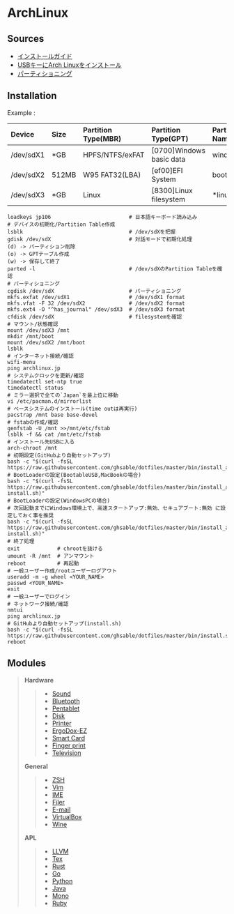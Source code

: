 # ArchLinux

## Sources
- [インストールガイド](https://wiki.archlinux.jp/index.php/インストールガイド)
- [USBキーにArch Linuxをインストール](https://wiki.archlinux.jp/index.php/USB_キーに_Arch_Linux_をインストール)
- [パーティショニング](https://wiki.archlinux.jp/index.php/パーティショニング)

## Installation
Example :

| Device    | Size  | Partition Type(MBR) | Partition Type(GPT)      | Partition Name | Filesystem      | Mount           |
| :---      | :---  | :---                | :---                     | :---           | :---            | :---            |
| /dev/sdX1 | *GB   | HPFS/NTFS/exFAT     | [0700]Windows basic data | windows        | exFat           | -               |
| /dev/sdX2 | 512MB | W95 FAT32(LBA)      | [ef00]EFI System         | boot           | fat32           | /boot *Bootable |
| /dev/sdX3 | *GB   | Linux               | [8300]Linux filesystem   | *linux         | ext4(ext2)      | /               |

```
loadkeys jp106                         # 日本語キーボード読み込み
# デバイスの初期化/Partition Table作成
lsblk                                  # /dev/sdXを把握
gdisk /dev/sdX                         # 対話モードで初期化処理
(d) -> パーティション削除
(o) -> GPTテーブル作成
(w) -> 保存して終了
parted -l                              # /dev/sdXのPartition Tableを確認
# パーティショニング
cgdisk /dev/sdX                        # パーティショニング
mkfs.exfat /dev/sdX1                   # /dev/sdX1 format
mkfs.vfat -F 32 /dev/sdX2              # /dev/sdX2 format
mkfs.ext4 -O "^has_journal" /dev/sdX3  # /dev/sdX3 format
cfdisk /dev/sdX                        # filesystemを確認
# マウント/状態確認
mount /dev/sdX3 /mnt
mkdir /mnt/boot
mount /dev/sdX2 /mnt/boot
lsblk
# インターネット接続/確認
wifi-menu
ping archlinux.jp
# システムクロックを更新/確認
timedatectl set-ntp true
timedatectl status
# ミラー選択で全ての`Japan`を最上位に移動
vi /etc/pacman.d/mirrorlist
# ベースシステムのインストール(time outは再実行)
pacstrap /mnt base base-devel
# fstabの作成/確認
genfstab -U /mnt >>/mnt/etc/fstab
lsblk -f && cat /mnt/etc/fstab
# インストール先USBに入る
arch-chroot /mnt
# 初期設定(GitHubより自動セットアップ)
bash -c "$(curl -fsSL https://raw.githubusercontent.com/ghsable/dotfiles/master/bin/install_archlinux/liveusb/install.sh)"
# BootLoaderの設定(BootableUSB,MacBookの場合)
bash -c "$(curl -fsSL https://raw.githubusercontent.com/ghsable/dotfiles/master/bin/install_archlinux/liveusb/grub-install.sh)"
# BootLoaderの設定(WindowsPCの場合)
# 次回起動までにWindows環境上で、高速スタートアップ:無効、セキュアブート:無効 に設定しておく事を推奨
bash -c "$(curl -fsSL https://raw.githubusercontent.com/ghsable/dotfiles/master/bin/install_archlinux/liveusb/refind-install.sh)"
# 終了処理
exit            # chrootを抜ける
umount -R /mnt  # アンマウント
reboot          # 再起動
# 一般ユーザー作成/rootユーザーログアウト
useradd -m -g wheel <YOUR_NAME>
passwd <YOUR_NAME>
exit
# 一般ユーザーでログイン
# ネットワーク接続/確認
nmtui
ping archlinux.jp
# GitHubより自動セットアップ(install.sh)
bash -c "$(curl -fsSL https://raw.githubusercontent.com/ghsable/dotfiles/master/bin/install.sh)"
reboot
```

## Modules
> **Hardware**
>> * [Sound](https://github.com/ghsable/dotfiles/blob/master/bin/sound/README.md)
>> * [Bluetooth](https://github.com/ghsable/dotfiles/blob/master/bin/bluetooth/README.md)
>> * [Pentablet](https://github.com/ghsable/dotfiles/blob/master/bin/pentablet/README.md)
>> * [Disk](https://github.com/ghsable/dotfiles/blob/master/bin/disk/README.md)
>> * [Printer](https://github.com/ghsable/dotfiles/blob/master/bin/printer/README.md)
>> * [ErgoDox-EZ](https://github.com/ghsable/dotfiles/blob/master/bin/ergodox-ez/README.md)
>> * [Smart Card](https://github.com/ghsable/dotfiles/blob/master/bin/smartcard/README.md)
>> * [Finger print](https://github.com/ghsable/dotfiles/blob/master/bin/fingerprint/README.md)
>> * [Television](https://github.com/ghsable/dotfiles/blob/master/bin/television/README.md)
>> 
> **General**
>> * [ZSH](https://github.com/ghsable/dotfiles/blob/master/bin/zsh/README.md)
>> * [Vim](https://github.com/ghsable/dotfiles/blob/master/bin/vim/README.md)
>> * [IME](https://github.com/ghsable/dotfiles/blob/master/bin/ime/README.md)
>> * [Filer](https://github.com/ghsable/dotfiles/blob/master/bin/filer/README.md)
>> * [E-mail](https://github.com/ghsable/dotfiles/blob/master/bin/email/README.md)
>> * [VirtualBox](https://github.com/ghsable/dotfiles/blob/master/bin/virtualbox/README.md)
>> * [Wine](https://github.com/ghsable/dotfiles/blob/master/bin/wine/README.md)
>> 
> **APL**
>> * [LLVM](https://github.com/ghsable/dotfiles/blob/master/bin/apl/llvm/README.md)
>> * [Tex](https://github.com/ghsable/dotfiles/blob/master/bin/apl/tex/README.md)
>> * [Rust](https://github.com/ghsable/dotfiles/blob/master/bin/apl/rust/README.md)
>> * [Go](https://github.com/ghsable/dotfiles/blob/master/bin/apl/go/README.md)
>> * [Python](https://github.com/ghsable/dotfiles/blob/master/bin/apl/python/README.md)
>> * [Java](https://github.com/ghsable/dotfiles/blob/master/bin/apl/java/README.md)
>> * [Mono](https://github.com/ghsable/dotfiles/blob/master/bin/apl/mono/README.md)
>> * [Ruby](https://github.com/ghsable/dotfiles/blob/master/bin/apl/ruby/README.md)
>> 
